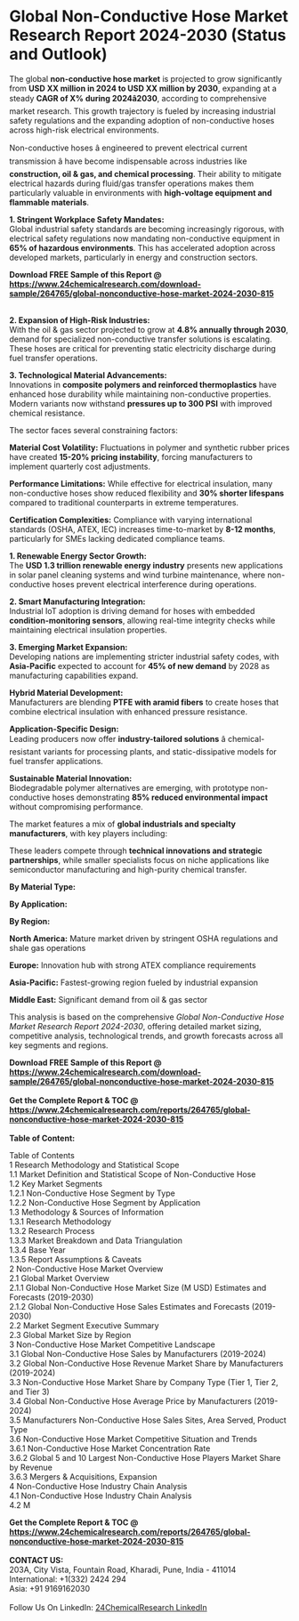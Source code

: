 <h1>Global Non-Conductive Hose Market Research Report 2024-2030 (Status and Outlook)</h1><p>The global <strong>non-conductive hose market</strong> is projected to grow significantly from <strong>USD XX million in 2024 to USD XX million by 2030</strong>, expanding at a steady <strong>CAGR of X% during 2024â2030</strong>, according to comprehensive market research. This growth trajectory is fueled by increasing industrial safety regulations and the expanding adoption of non-conductive hoses across high-risk electrical environments.</p><p>Non-conductive hoses â engineered to prevent electrical current transmission â have become indispensable across industries like <strong>construction, oil &amp; gas, and chemical processing</strong>. Their ability to mitigate electrical hazards during fluid/gas transfer operations makes them particularly valuable in environments with <strong>high-voltage equipment and flammable materials</strong>.</p><p><strong>1. Stringent Workplace Safety Mandates:</strong><br>
Global industrial safety standards are becoming increasingly rigorous, with electrical safety regulations now mandating non-conductive equipment in <strong>65% of hazardous environments</strong>. This has accelerated adoption across developed markets, particularly in energy and construction sectors.</p><div><b>Download FREE Sample of this Report @ 
            <a href="https://www.24chemicalresearch.com/download-sample/264765/global-nonconductive-hose-market-2024-2030-815">
            https://www.24chemicalresearch.com/download-sample/264765/global-nonconductive-hose-market-2024-2030-815</a></b></div><br><p><strong>2. Expansion of High-Risk Industries:</strong><br>
With the oil &amp; gas sector projected to grow at <strong>4.8% annually through 2030</strong>, demand for specialized non-conductive transfer solutions is escalating. These hoses are critical for preventing static electricity discharge during fuel transfer operations.</p><p><strong>3. Technological Material Advancements:</strong><br>
Innovations in <strong>composite polymers and reinforced thermoplastics</strong> have enhanced hose durability while maintaining non-conductive properties. Modern variants now withstand <strong>pressures up to 300 PSI</strong> with improved chemical resistance.</p><p>The sector faces several constraining factors:</p><p><strong>Material Cost Volatility:</strong> Fluctuations in polymer and synthetic rubber prices have created <strong>15-20% pricing instability</strong>, forcing manufacturers to implement quarterly cost adjustments.</p><p><strong>Performance Limitations:</strong> While effective for electrical insulation, many non-conductive hoses show reduced flexibility and <strong>30% shorter lifespans</strong> compared to traditional counterparts in extreme temperatures.</p><p><strong>Certification Complexities:</strong> Compliance with varying international standards (OSHA, ATEX, IEC) increases time-to-market by <strong>8-12 months</strong>, particularly for SMEs lacking dedicated compliance teams.</p><p><strong>1. Renewable Energy Sector Growth:</strong><br>
The <strong>USD 1.3 trillion renewable energy industry</strong> presents new applications in solar panel cleaning systems and wind turbine maintenance, where non-conductive hoses prevent electrical interference during operations.</p><p><strong>2. Smart Manufacturing Integration:</strong><br>
Industrial IoT adoption is driving demand for hoses with embedded <strong>condition-monitoring sensors</strong>, allowing real-time integrity checks while maintaining electrical insulation properties.</p><p><strong>3. Emerging Market Expansion:</strong><br>
Developing nations are implementing stricter industrial safety codes, with <strong>Asia-Pacific</strong> expected to account for <strong>45% of new demand</strong> by 2028 as manufacturing capabilities expand.</p><p><strong>Hybrid Material Development:</strong><br>
	Manufacturers are blending <strong>PTFE with aramid fibers</strong> to create hoses that combine electrical insulation with enhanced pressure resistance.</p><p><strong>Application-Specific Design:</strong><br>
	Leading producers now offer <strong>industry-tailored solutions</strong> â chemical-resistant variants for processing plants, and static-dissipative models for fuel transfer applications.</p><p><strong>Sustainable Material Innovation:</strong><br>
	Biodegradable polymer alternatives are emerging, with prototype non-conductive hoses demonstrating <strong>85% reduced environmental impact</strong> without compromising performance.</p><p>The market features a mix of <strong>global industrials and specialty manufacturers</strong>, with key players including:</p><p>These leaders compete through <strong>technical innovations and strategic partnerships</strong>, while smaller specialists focus on niche applications like semiconductor manufacturing and high-purity chemical transfer.</p><p><strong>By Material Type:</strong></p><p><strong>By Application:</strong></p><p><strong>By Region:</strong></p><p><strong>North America:</strong> Mature market driven by stringent OSHA regulations and shale gas operations</p><p><strong>Europe:</strong> Innovation hub with strong ATEX compliance requirements</p><p><strong>Asia-Pacific:</strong> Fastest-growing region fueled by industrial expansion</p><p><strong>Middle East:</strong> Significant demand from oil &amp; gas sector</p><p>This analysis is based on the comprehensive <em>Global Non-Conductive Hose Market Research Report 2024-2030</em>, offering detailed market sizing, competitive analysis, technological trends, and growth forecasts across all key segments and regions.</p><div><b>Download FREE Sample of this Report @ 
            <a href="https://www.24chemicalresearch.com/download-sample/264765/global-nonconductive-hose-market-2024-2030-815">
            https://www.24chemicalresearch.com/download-sample/264765/global-nonconductive-hose-market-2024-2030-815</a></b></div><br><div><b>Get the Complete Report & TOC @ 
            <a href="https://www.24chemicalresearch.com/reports/264765/global-nonconductive-hose-market-2024-2030-815">
            https://www.24chemicalresearch.com/reports/264765/global-nonconductive-hose-market-2024-2030-815</a></b></div><br>
            <b>Table of Content:</b><p>Table of Contents<br />
1 Research Methodology and Statistical Scope<br />
1.1 Market Definition and Statistical Scope of Non-Conductive Hose<br />
1.2 Key Market Segments<br />
1.2.1 Non-Conductive Hose Segment by Type<br />
1.2.2 Non-Conductive Hose Segment by Application<br />
1.3 Methodology & Sources of Information<br />
1.3.1 Research Methodology<br />
1.3.2 Research Process<br />
1.3.3 Market Breakdown and Data Triangulation<br />
1.3.4 Base Year<br />
1.3.5 Report Assumptions & Caveats<br />
2 Non-Conductive Hose Market Overview<br />
2.1 Global Market Overview<br />
2.1.1 Global Non-Conductive Hose Market Size (M USD) Estimates and Forecasts (2019-2030)<br />
2.1.2 Global Non-Conductive Hose Sales Estimates and Forecasts (2019-2030)<br />
2.2 Market Segment Executive Summary<br />
2.3 Global Market Size by Region<br />
3 Non-Conductive Hose Market Competitive Landscape<br />
3.1 Global Non-Conductive Hose Sales by Manufacturers (2019-2024)<br />
3.2 Global Non-Conductive Hose Revenue Market Share by Manufacturers (2019-2024)<br />
3.3 Non-Conductive Hose Market Share by Company Type (Tier 1, Tier 2, and Tier 3)<br />
3.4 Global Non-Conductive Hose Average Price by Manufacturers (2019-2024)<br />
3.5 Manufacturers Non-Conductive Hose Sales Sites, Area Served, Product Type<br />
3.6 Non-Conductive Hose Market Competitive Situation and Trends<br />
3.6.1 Non-Conductive Hose Market Concentration Rate<br />
3.6.2 Global 5 and 10 Largest Non-Conductive Hose Players Market Share by Revenue<br />
3.6.3 Mergers & Acquisitions, Expansion<br />
4 Non-Conductive Hose Industry Chain Analysis<br />
4.1 Non-Conductive Hose Industry Chain Analysis<br />
4.2 M</p><div><b>Get the Complete Report & TOC @ 
            <a href="https://www.24chemicalresearch.com/reports/264765/global-nonconductive-hose-market-2024-2030-815">
            https://www.24chemicalresearch.com/reports/264765/global-nonconductive-hose-market-2024-2030-815</a></b></div><br><b>CONTACT US:</b><br>
            203A, City Vista, Fountain Road, Kharadi, Pune, India - 411014<br>
            International: +1(332) 2424 294<br>
            Asia: +91 9169162030 <br><br>
            Follow Us On LinkedIn: <a href="https://www.linkedin.com/company/24chemicalresearch/">24ChemicalResearch LinkedIn</a>